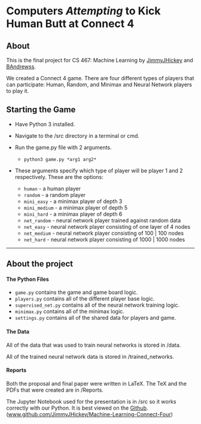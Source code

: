 # Computers *Attempting* to Kick Human Butt at Connect 4

## About

This is the final project for CS 467: Machine Learning by [JimmyJHickey](https://github.com/JimmyJHickey) and [BAndrewss](https://github.com/bandrewss).

We created a Connect 4 game. There are four different types of players that can participate: Human, Random, and Minimax and Neural Network players to play it.

## Starting the Game

* Have Python 3 installed.

* Navigate to the /src directory in a terminal or cmd.

* Run the game.py file with 2 arguments.

  * `python3 game.py *arg1 arg2*`

* These arguments specify which type of player will be player 1 and 2 respectively. These are the options:
  * `human` - a human player
  * `random` - a random player
  * `mini_easy` - a minimax player of depth 3
  * `mini_medium` - a minimax player of depth 5
  * `mini_hard` - a minimax player of depth 6
  * `net_random` - neural network player trained against random data
  * `net_easy` - neural network player consisting of one layer of 4 nodes
  * `net_medium` - neural network player consisting of 100 | 100 nodes
  * `net_hard` - neural network player consisting of 1000 | 1000 nodes

---

## About the project

#### The Python Files
* `game.py` contains the game and game board logic.
* `players.py` contains all of the different player base logic.
* `supervised_net.py` contains all of the neural network training logic.
* `minimax.py` contains all of the minimax logic.
* `settings.py` contains all of the shared data for players and game.

#### The Data
All of the data that was used to train neural networks is stored in /data.

All of the trained neural network data is stored in /trained_networks.

#### Reports
Both the proposal and final paper were written in LaTeX. The TeX and the PDFs that were created are in /Reports.

The Jupyter Notebook used for the presentation is in /src so it works correctly with our Python.
It is best viewed on the [Github](https://github.com/JimmyJHickey/Machine-Learning-Connect-Four/blob/master/src/Presentation.ipynb).
(www.github.com/JimmyJHickey/Machine-Learning-Connect-Four)

